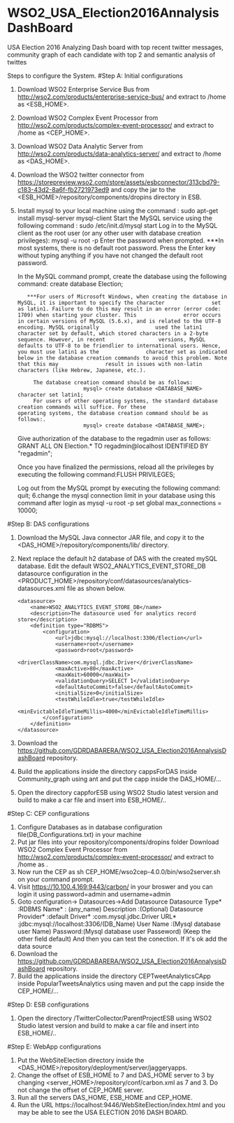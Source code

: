 # WSO2_USA_Election2016AnnalysisDashBoard
  USA Election 2016 Analyzing Dash board with top recent twitter messages, community graph of each candidate with top 2 and semantic analysis of twittes

Steps to configure the System. 
#Step A: Initial configurations
 1. Download WSO2 Enterprise Service Bus from http://wso2.com/products/enterprise-service-bus/ and extract to /home as <ESB_HOME>. 
 2. Download WSO2 Complex Event Processor from http://wso2.com/products/complex-event-processor/ and extract to /home as <CEP_HOME>. 
 3. Download WSO2 Data Analytic Server from http://wso2.com/products/data-analytics-server/ and extract to /home as <DAS_HOME>.
 4. Download the WSO2 twitter connector from https://storepreview.wso2.com/store/assets/esbconnector/313cbd79-c183-43d2-8a6f-fb2721973ed9 and copy the jar to the <ESB_HOME>/repository/components/dropins directory in ESB.
 5. Install mysql to your local machine using the command : sudo apt-get install mysql-server mysql-client
    Start the MySQL service using the following command   : sudo /etc/init.d/mysql start
    Log in to the MySQL client as the root user (or any other user with database creation privileges): mysql -u root -p
                               Enter the password when prompted.
           ***In most systems, there is no default root password. Press the Enter key without typing anything if you have                not changed the default root password.
    
    In the MySQL command prompt, create the database using the following command:  create database Election;
    
           ***For users of Microsoft Windows, when creating the database in MySQL, it is important to specify the character               set as latin1. Failure to do this may result in an error (error code: 1709) when starting your cluster. This               error occurs in certain versions of MySQL (5.6.x), and is related to the UTF-8 encoding. MySQL originally                  used the latin1 character set by default, which stored characters in a 2-byte sequence. However, in recent                 versions, MySQL defaults to UTF-8 to be friendlier to international users. Hence, you must use latin1 as the               character set as indicated below in the database creation commands to avoid this problem. Note that this may               result in issues with non-latin characters (like Hebrew, Japanese, etc.). 
 
             The database creation command should be as follows:
                             mysql> create database <DATABASE_NAME> character set latin1;
             For users of other operating systems, the standard database creation commands will suffice. For these                      operating systems, the database creation command should be as follows:.
                             mysql> create database <DATABASE_NAME>;
    Give authorization of the database to the regadmin user as follows: GRANT ALL ON Election.* TO regadmin@localhost     IDENTIFIED BY "regadmin";

    Once you have finalized the permissions, reload all the privileges by executing the following command:FLUSH PRIVILEGES;

    Log out from the MySQL prompt by executing the following command: quit;
 6.change the mysql connection limit in your database using this command after login as mysql -u root -p
    set global max_connections = 10000;
    
    
 #Step B: DAS configurations
 1. Download the MySQL Java connector JAR file, and copy it to the <DAS_HOME>/repository/components/lib/ directory.
 2. Next replace the default h2 database of DAS with the created mySQL database. Edit the default         WSO2_ANALYTICS_EVENT_STORE_DB datasource configuration in the <PRODUCT_HOME>/repository/conf/datasources/analytics-datasources.xml file as shown below.
 
        <datasource>
            <name>WSO2_ANALYTICS_EVENT_STORE_DB</name>
            <description>The datasource used for analytics record store</description>
            <definition type="RDBMS">
                <configuration>
                    <url>jdbc:mysql://localhost:3306/Election</url>
                    <username>root</username>
                    <password>root</password>
                    <driverClassName>com.mysql.jdbc.Driver</driverClassName>
                    <maxActive>80</maxActive>
                    <maxWait>60000</maxWait>
                    <validationQuery>SELECT 1</validationQuery>
                    <defaultAutoCommit>false</defaultAutoCommit>
                    <initialSize>0</initialSize>
                    <testWhileIdle>true</testWhileIdle>
                    <minEvictableIdleTimeMillis>4000</minEvictableIdleTimeMillis>
                </configuration>
            </definition>
        </datasource>


 3. Download the https://github.com/GDRDABARERA/WSO2_USA_Election2016AnnalysisDashBoard repository.
 4. Build the applications inside the directory cappsForDAS inside Community_graph using ant and put the capp inside the DAS_HOME/...
 5. Open the directory cappforESB using WSO2 Studio latest version and build to make a car file and insert into ESB_HOME/..
  
 
 #Step C: CEP configurations
 1. Configure Databases as in database configuration file(DB_Configurations.txt) in your machine
 2. Put jar files into your repository/components/dropins folder
Download WSO2 Complex Event Processor from http://wso2.com/products/complex-event-processor/ and extract to /home as . 
 3. Now run the CEP as 
	sh CEP_HOME/wso2cep-4.0.0/bin/wso2server.sh on your command prompt.
 4. Visit https://10.100.4.169:9443/carbon/ in your broswer and you can login it using password=admin and username=admin
 5. Goto configuration-> Datasources->Add Datasource
     Datasource Type* 	:RDBMS
     Name* 	: (any_name)
     Description :(Optional)
     Datasource Provider* 	:default
     Driver* 	:com.mysql.jdbc.Driver
     URL* 	:jdbc:mysql://localhost:3306/(DB_Name)
     User Name :(Mysql database user Name)
     Password:(Mysql database user Passeword)
(Keep the other field default)
 And then you can test the conection. If it's ok add the data source
 6. Download the https://github.com/GDRDABARERA/WSO2_USA_Election2016AnnalysisDashBoard repository.
 7. Build the applications inside the directory CEPTweetAnalyticsCApp inside PopularTweetsAnalytics using maven and put the capp inside the CEP_HOME/...
 

 #Step D: ESB configurations
 1. Open the directory /TwitterCollector/ParentProjectESB using WSO2 Studio latest version and build to make a car file and insert into ESB_HOME/..


 #Step E: WebApp configurations
 1. Put the WebSiteElection directory inside the <DAS_HOME>/repository/deployment/server/jaggeryapps.
 2. Change the offset of ESB_HOME to 7 and DAS_HOME server to 3 by changing <server_HOME>/repository/conf/carbon.xml as    <Offset>7</Offset> and <Offset>3</Offset>. Do not change the offset of CEP_HOME server.
 3. Run all the servers DAS_HOME, ESB_HOME and CEP_HOME.
 4. Run the URL https://localhost:9446/WebSiteElection/index.html  and you may be able to see the USA ELECTION 2016 DASH BOARD. 
 
